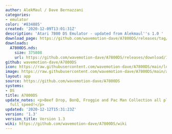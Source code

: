 ```yaml
---
author: AlekMaul / Dave Bernazzani
categories:
- emulator
color: '#834885'
created: '2020-12-09T13:01:31Z'
description: 'Atari 7800 DS Emulator - updated from Alekmaul''s 1.0 '
download_page: https://github.com/wavemotion-dave/A7800DS/releases/tag/1.3
downloads:
  A7800DS.nds:
    size: 375808
    url: https://github.com/wavemotion-dave/A7800DS/releases/download/1.3/A7800DS.nds
github: wavemotion-dave/A7800DS
icon: https://raw.githubusercontent.com/wavemotion-dave/A7800DS/main/logo.bmp
image: https://raw.githubusercontent.com/wavemotion-dave/A7800DS/main/arm9/gfx/bgTop.png
layout: app
source: https://github.com/wavemotion-dave/A7800DS
systems:
- DS
title: A7800DS
update_notes: <p>Beef Drop, BonQ, Froggie and Pac Man Collection all playable at near
  full speed!</p>
updated: '2020-12-12T15:31:23Z'
version: '1.3'
version_title: Version 1.3
wiki: https://github.com/wavemotion-dave/A7800DS/wiki
---
```

